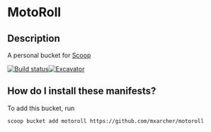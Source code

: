 # MotoRoll

## Description
A personal bucket for [Scoop](https://scoop.sh)

[![Build status](https://ci.appveyor.com/api/projects/status/a5cda6pyh5okc8te?svg=true)](https://ci.appveyor.com/project/mxarcher/motoroll)[![Excavator](https://github.com/mxarcher/motoroll/actions/workflows/excavator.yml/badge.svg)](https://github.com/mxarcher/motoroll/actions/workflows/excavator.yml)


How do I install these manifests?
---------------------------------

To add this bucket, run
```pwsh
scoop bucket add motoroll https://github.com/mxarcher/motoroll
```
